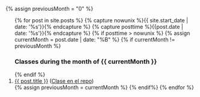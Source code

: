 
  {% assign previousMonth = "0" %}
<ol>
  {% for post in site.posts %}
     {% capture nowunix %}{{ site.start_date | date: '%s'}}{% endcapture %}
     {% capture posttime %}{{post.date | date: '%s'}}{% endcapture %}
     {% if posttime > nowunix %}
       {% assign currentMonth = post.date | date: "%B" %}
        {% if currentMonth != previousMonth %}
<br/>
<h3> Classes during the month of {{ currentMonth }}</h3>
</ol>
<ol reversed>
        {% endif %}
<li> <a href="{{ post.url }}">{{ post.title }}</a> (<a href="{{site.repo_apuntes}}/tree/master/{{post.path}}">Clase en el repo</a>) </li>
      {% assign previousMonth = currentMonth %}
     {% endif%}
  {% endfor %}
</ol>
